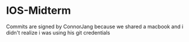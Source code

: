 # IOS-Midterm
Commits are signed by ConnorJang because we shared a macbook and i didn't realize i was using his git credentials

